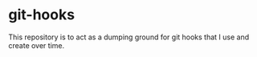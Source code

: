 # git-hooks

This repository is to act as a dumping ground for git hooks that I use and create over time.
